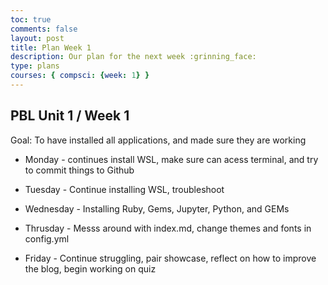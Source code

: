 ```yaml
---
toc: true
comments: false
layout: post
title: Plan Week 1
description: Our plan for the next week :grinning_face:
type: plans
courses: { compsci: {week: 1} }
---
```


## PBL Unit 1 / Week 1
Goal: To have installed all applications, and made sure they are working

- Monday - continues install WSL, make sure can acess terminal, and try to commit things to Github

- Tuesday - Continue installing WSL, troubleshoot

- Wednesday - Installing Ruby, Gems, Jupyter, Python, and GEMs

- Thrusday - Messs around with index.md, change themes and fonts in config.yml

- Friday - Continue struggling, pair showcase, reflect on how to improve the blog, begin working on quiz